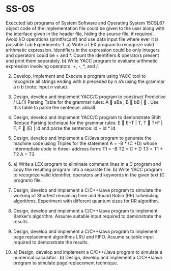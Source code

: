 # SS-OS
Executed lab programs of System Software and Operating System 15CSL67
object code of the implementation file could be given to the user along with the
interface given in the header file, hiding the source file, if required. Avoid I/O
operations (printf/scanf) and use data input file where ever it is possible
Lab Experiments:
1.
a) Write a LEX program to recognize valid arithmetic expression. Identifiers in the
expression could be only integers and operators could be + and *. Count the identifiers
& operators present and print them separately.
b) Write YACC program to evaluate arithmetic expression involving operators: +, -,
*, and /.


2. Develop, Implement and Execute a program using YACC tool to recognize all
strings ending with b preceded by n a’s using the grammar a n b (note: input n value).


3. Design, develop and implement YACC/C program to construct Predictive / LL(1)
Parsing Table for the grammar rules: A  aBa , B  bB |  . Use this table to parse the
sentence: abba$


4. Design, develop and implement YACC/C program to demonstrate Shift Reduce
Parsing technique for the grammar rules: E  E+T | T, T  T*F | F, F  (E) | id and
parse the sentence: id + id * id.


5. Design, develop and implement a C/Java program to generate the machine code
using Triples for the statement A = -B * (C +D) whose intermediate code in three-
address form:
T1 = -B
T2 = C + D
T3 = T1 + T2
A = T3


6. a) Write a LEX program to eliminate comment lines in a C program and copy the
resulting program into a separate file.
b) Write YACC program to recognize valid identifier, operators and keywords in the
given text (C program) file.


7. Design, develop and implement a C/C++/Java program to simulate the working of
Shortest remaining time and Round Robin (RR) scheduling algorithms. Experiment
with different quantum sizes for RR algorithm.


8. Design, develop and implement a C/C++/Java program to implement Banker’s
algorithm. Assume suitable input required to demonstrate the results.


9. Design, develop and implement a C/C++/Java program to implement page
replacement algorithms LRU and FIFO. Assume suitable input required to
demonstrate the results.


10. a) Design, develop and implement a C/C++/Java program to simulate a numerical
calculator .
b) Design, develop and implement a C/C++/Java program to simulate page
replacement technique.
